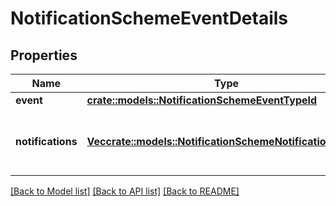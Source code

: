 # NotificationSchemeEventDetails

## Properties

Name | Type | Description | Notes
------------ | ------------- | ------------- | -------------
**event** | [**crate::models::NotificationSchemeEventTypeId**](NotificationSchemeEventTypeId.md) |  | 
**notifications** | [**Vec<crate::models::NotificationSchemeNotificationDetails>**](NotificationSchemeNotificationDetails.md) | The list of notifications mapped to a specified event. | 

[[Back to Model list]](../README.md#documentation-for-models) [[Back to API list]](../README.md#documentation-for-api-endpoints) [[Back to README]](../README.md)


